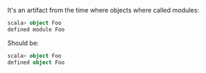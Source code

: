 It's an artifact from the time where objects where called modules:

```scala
scala> object Foo
defined module Foo
```

Should be: 

```scala
scala> object Foo
defined object Foo
```
